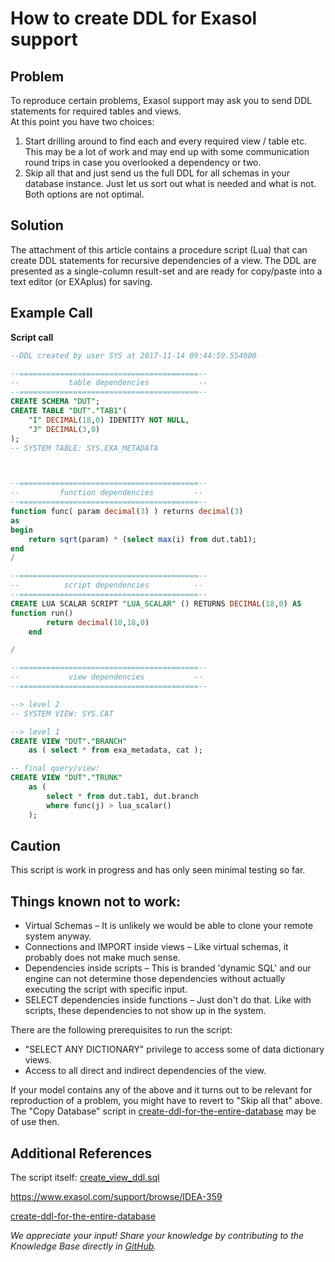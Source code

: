 # How to create DDL for Exasol support 
## Problem

 To reproduce certain problems, Exasol support may ask you to send DDL statements for required tables and views.  
At this point you have two choices:

1. Start drilling around to find each and every required view / table etc. This may be a lot of work and may end up with some communication round trips in case you overlooked a dependency or two.
2. Skip all that and just send us the full DDL for all schemas in your database instance. Just let us sort out what is needed and what is not.  
Both options are not optimal.

## Solution

The attachment of this article contains a procedure script (Lua) that can create DDL statements for recursive dependencies of a view. The DDL are presented as a single-column result-set and are ready for copy/paste into a text editor (or EXAplus) for saving.

 ## Example Call

  **Script call**  
```sql
--DDL created by user SYS at 2017-11-14 09:44:59.554000

--========================================--
--           table dependencies           --
--========================================--
CREATE SCHEMA "DUT";
CREATE TABLE "DUT"."TAB1"(
	"I" DECIMAL(18,0) IDENTITY NOT NULL,
	"J" DECIMAL(3,0)
);
-- SYSTEM TABLE: SYS.EXA_METADATA



--========================================--
--         function dependencies         --
--========================================--
function func( param decimal(3) ) returns decimal(3)
as
begin
	return sqrt(param) * (select max(i) from dut.tab1);
end
/

--========================================--
--          script dependencies          --
--========================================--
CREATE LUA SCALAR SCRIPT "LUA_SCALAR" () RETURNS DECIMAL(18,0) AS
function run()
		return decimal(10,18,0)
	end

/

--========================================--
--           view dependencies           --
--========================================--

--> level 2
-- SYSTEM VIEW: SYS.CAT

--> level 1
CREATE VIEW "DUT"."BRANCH"
	as ( select * from exa_metadata, cat );

-- final query/view:
CREATE VIEW "DUT"."TRUNK"
	as (
		select * from dut.tab1, dut.branch
		where func(j) > lua_scalar()
	);
```

## Caution

 This script is work in progress and has only seen minimal testing so far.

## Things known not to work:

* Virtual Schemas – It is unlikely we would be able to clone your remote system anyway.
* Connections and IMPORT inside views – Like virtual schemas, it probably does not make much sense.
* Dependencies inside scripts – This is branded 'dynamic SQL' and our engine can not determine those dependencies without actually executing the script with specific input.
* SELECT dependencies inside functions – Just don't do that. Like with scripts, these dependencies to not show up in the system.

There are the following prerequisites to run the script:

* "SELECT ANY DICTIONARY" privilege to access some of data dictionary views.
* Access to all direct and indirect dependencies of the view.

If your model contains any of the above and it turns out to be relevant for reproduction of a problem, you might have to revert to "Skip all that" above. The "Copy Database" script in [create-ddl-for-the-entire-database](https://exasol.my.site.com/s/article/Create-DDL-for-the-entire-Database) may be of use then.

 ## Additional References

The script itself: [create_view_ddl.sql](https://raw.githubusercontent.com/exasol/exa-toolbox/master/utilities/create_view_ddl.sql)

<https://www.exasol.com/support/browse/IDEA-359>

[create-ddl-for-the-entire-database](https://exasol.my.site.com/s/article/Create-DDL-for-the-entire-Database)

*We appreciate your input! Share your knowledge by contributing to the Knowledge Base directly in [GitHub](https://github.com/exasol/public-knowledgebase).* 
